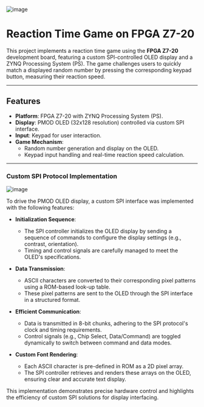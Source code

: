 ![image](https://github.com/user-attachments/assets/f91cdaf6-a262-42b7-b6de-4dcbd9d75a09)
# Reaction Time Game on FPGA Z7-20  

This project implements a reaction time game using the **FPGA Z7-20** development board, featuring a custom SPI-controlled OLED display and a ZYNQ Processing System (PS). The game challenges users to quickly match a displayed random number by pressing the corresponding keypad button, measuring their reaction speed.

---

## Features  
- **Platform**: FPGA Z7-20 with ZYNQ Processing System (PS).  
- **Display**: PMOD OLED (32x128 resolution) controlled via custom SPI interface.  
- **Input**: Keypad for user interaction.  
- **Game Mechanism**:  
  - Random number generation and display on the OLED.  
  - Keypad input handling and real-time reaction speed calculation.  

---
### Custom SPI Protocol Implementation  
![image](https://github.com/user-attachments/assets/134d80dc-1f02-4ffc-8c13-f9a63b08d6f8)

To drive the PMOD OLED display, a custom SPI interface was implemented with the following features:  

- **Initialization Sequence**:  
  - The SPI controller initializes the OLED display by sending a sequence of commands to configure the display settings (e.g., contrast, orientation).  
  - Timing and control signals are carefully managed to meet the OLED's specifications.  

- **Data Transmission**:  
  - ASCII characters are converted to their corresponding pixel patterns using a ROM-based look-up table.  
  - These pixel patterns are sent to the OLED through the SPI interface in a structured format.  

- **Efficient Communication**:  
  - Data is transmitted in 8-bit chunks, adhering to the SPI protocol's clock and timing requirements.  
  - Control signals (e.g., Chip Select, Data/Command) are toggled dynamically to switch between command and data modes.  

- **Custom Font Rendering**:  
  - Each ASCII character is pre-defined in ROM as a 2D pixel array.  
  - The SPI controller retrieves and renders these arrays on the OLED, ensuring clear and accurate text display.  

This implementation demonstrates precise hardware control and highlights the efficiency of custom SPI solutions for display interfacing.

